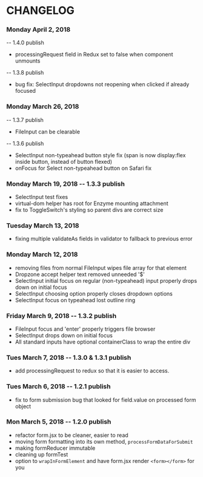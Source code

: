 # CHANGELOG

### Monday April 2, 2018
-- 1.4.0 publish
- processingRequest field in Redux set to false when component unmounts

-- 1.3.8 publish
- bug fix: SelectInput dropdowns not reopening when clicked if already focused

### Monday March 26, 2018
-- 1.3.7 publish
- FileInput can be clearable

-- 1.3.6 publish
- SelectInput non-typeahead button style fix (span is now display:flex inside button, instead of button flexed)
- onFocus for Select non-typeahead button on Safari fix

### Monday March 19, 2018 -- 1.3.3 publish
- SelectInput test fixes
- virtual-dom helper has root for Enzyme mounting attachment
- fix to ToggleSwitch's styling so parent divs are correct size

### Tuesday March 13, 2018
- fixing multiple validateAs fields in validator to fallback to previous error

### Monday March 12, 2018
- removing files from normal FileInput wipes file array for that element
- Dropzone accept helper text removed unneeded '$'
- SelectInput initial focus on regular (non-typeahead) input properly drops down on initial focus
- SelectInput choosing option properly closes dropdown options
- SelectInput focus on typeahead lost outline ring

### Friday March 9, 2018 -- 1.3.2 publish
- FileInput focus and 'enter' properly triggers file browser
- SelectInput drops down on initial focus
- All standard inputs have optional containerClass to wrap the entire div

### Tues March 7, 2018 -- 1.3.0 & 1.3.1 publish
- add processingRequest to redux so that it is easier to access.

### Tues March 6, 2018 -- 1.2.1 publish
- fix to form submission bug that looked for field.value on processed form object

### Mon March 5, 2018 -- 1.2.0 publish
- refactor form.jsx to be cleaner, easier to read
- moving form formatting into its own method, `processFormDataForSubmit`
- making formReducer immutable
- cleaning up formTest
- option to `wrapInFormElement` and have form.jsx render `<form></form>` for you
